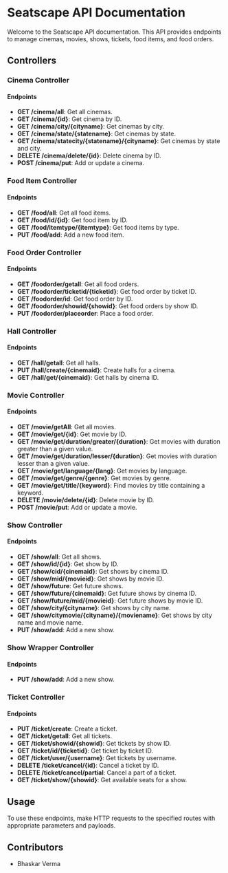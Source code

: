 # Seatscape API Documentation

Welcome to the Seatscape API documentation. This API provides endpoints to manage cinemas, movies, shows, tickets, food items, and food orders.

## Controllers

### Cinema Controller

#### Endpoints

- **GET /cinema/all**: Get all cinemas.
- **GET /cinema/{id}**: Get cinema by ID.
- **GET /cinema/city/{cityname}**: Get cinemas by city.
- **GET /cinema/state/{statename}**: Get cinemas by state.
- **GET /cinema/statecity/{statename}/{cityname}**: Get cinemas by state and city.
- **DELETE /cinema/delete/{id}**: Delete cinema by ID.
- **POST /cinema/put**: Add or update a cinema.

### Food Item Controller

#### Endpoints

- **GET /food/all**: Get all food items.
- **GET /food/id/{id}**: Get food item by ID.
- **GET /food/itemtype/{itemtype}**: Get food items by type.
- **PUT /food/add**: Add a new food item.

### Food Order Controller

#### Endpoints

- **GET /foodorder/getall**: Get all food orders.
- **GET /foodorder/ticketid/{ticketid}**: Get food order by ticket ID.
- **GET /foodorder/id**: Get food order by ID.
- **GET /foodorder/showid/{showid}**: Get food orders by show ID.
- **PUT /foodorder/placeorder**: Place a food order.

### Hall Controller

#### Endpoints

- **GET /hall/getall**: Get all halls.
- **PUT /hall/create/{cinemaid}**: Create halls for a cinema.
- **GET /hall/get/{cinemaid}**: Get halls by cinema ID.

### Movie Controller

#### Endpoints

- **GET /movie/getAll**: Get all movies.
- **GET /movie/get/{id}**: Get movie by ID.
- **GET /movie/get/duration/greater/{duration}**: Get movies with duration greater than a given value.
- **GET /movie/get/duration/lesser/{duration}**: Get movies with duration lesser than a given value.
- **GET /movie/get/language/{lang}**: Get movies by language.
- **GET /movie/get/genre/{genre}**: Get movies by genre.
- **GET /movie/get/title/{keyword}**: Find movies by title containing a keyword.
- **DELETE /movie/delete/{id}**: Delete movie by ID.
- **POST /movie/put**: Add or update a movie.

### Show Controller

#### Endpoints

- **GET /show/all**: Get all shows.
- **GET /show/id/{id}**: Get show by ID.
- **GET /show/cid/{cinemaid}**: Get shows by cinema ID.
- **GET /show/mid/{movieid}**: Get shows by movie ID.
- **GET /show/future**: Get future shows.
- **GET /show/future/{cinemaid}**: Get future shows by cinema ID.
- **GET /show/future/mid/{movieid}**: Get future shows by movie ID.
- **GET /show/city/{cityname}**: Get shows by city name.
- **GET /show/citymovie/{cityname}/{moviename}**: Get shows by city name and movie name.
- **PUT /show/add**: Add a new show.

### Show Wrapper Controller

#### Endpoints

- **PUT /show/add**: Add a new show.

### Ticket Controller

#### Endpoints

- **PUT /ticket/create**: Create a ticket.
- **GET /ticket/getall**: Get all tickets.
- **GET /ticket/showid/{showid}**: Get tickets by show ID.
- **GET /ticket/id/{ticketid}**: Get ticket by ticket ID.
- **GET /ticket/user/{username}**: Get tickets by username.
- **DELETE /ticket/cancel/{id}**: Cancel a ticket by ID.
- **DELETE /ticket/cancel/partial**: Cancel a part of a ticket.
- **GET /ticket/show/{showid}**: Get available seats for a show.

## Usage

To use these endpoints, make HTTP requests to the specified routes with appropriate parameters and payloads.

## Contributors

- Bhaskar Verma


